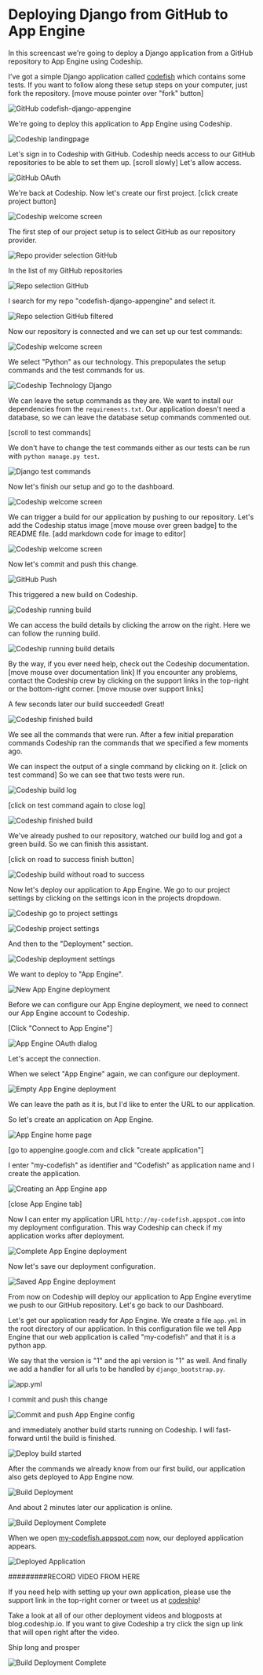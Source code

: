 













Deploying Django from GitHub to App Engine
======================

In this screencast we're going to deploy a Django application from a GitHub repository to App Engine using Codeship.





I've got a simple Django application called [codefish][codefish-repo] which contains some tests. If you want to follow along these setup steps on your computer, just fork the repository. [move mouse pointer over "fork" button]

![GitHub codefish-django-appengine][screenshot-repository]





We're going to deploy this application to App Engine using Codeship.

![Codeship landingpage][screenshot-codefish-landingpage]

Let's sign in to Codeship with GitHub. Codeship needs access to our GitHub repositories to be able to set them up. [scroll slowly] Let's allow access.

![GitHub OAuth][screenshot-oauth]

We're back at Codeship. Now let's create our first project. [click create project button]

![Codeship welcome screen][screenshot-codeship-welcome]





The first step of our project setup is to select GitHub as our repository provider.

![Repo provider selection GitHub][screenshot-repo-provider-selection]

In the list of my GitHub repositories

![Repo selection GitHub][screenshot-repo-selection]

I search for my repo "codefish-django-appengine" and select it.

![Repo selection GitHub filtered][screenshot-repo-selection-filtered]

Now our repository is connected and we can set up our test commands:

![Codeship welcome screen][screenshot-codeship-technology]

We select "Python" as our technology. This prepopulates the setup commands and the test commands for us.

![Codeship Technology Django][screenshot-codeship-technology-selected]





We can leave the setup commands as they are. We want to install our dependencies from the `requirements.txt`. Our application doesn't need a database, so we can leave the database setup commands commented out.

[scroll to test commands]

We don't have to change the test commands either as our tests can be run with `python manage.py test`.

![Django test commands][screenshot-test-commands]





Now let's finish our setup and go to the dashboard.

![Codeship welcome screen][screenshot-codeship-dasboard]





We can trigger a build for our application by pushing to our repository. Let's add the Codeship status image [move mouse over green badge] to the README file.
[add markdown code for image to editor]

![Codeship welcome screen][screenshot-codeship-image]

Now let's commit and push this change.

![GitHub Push][screenshot-codeship-push]

This triggered a new build on Codeship.

![Codeship running build][screenshot-first-build-running]

We can access the build details by clicking the arrow on the right. Here we can follow the running build.

![Codeship running build details][screenshot-first-build-running-details]

By the way, if you ever need help, check out the Codeship documentation. [move mouse over documentation link] If you encounter any problems, contact the Codeship crew by clicking on the support links in the top-right or the bottom-right corner. [move mouse over support links]

A few seconds later our build succeeded! Great!

![Codeship finished build][screenshot-first-build-finished]

We see all the commands that were run. After a few initial preparation commands Codeship ran the commands that we specified a few moments ago.





We can inspect the output of a single command by clicking on it.
[click on test command]
So we can see that two tests were run.

![Codeship build log][screenshot-build-log]

[click on test command again to close log]

![Codeship finished build][screenshot-first-build-finished]





We've already pushed to our repository, watched our build log and got a green build. So we can finish this assistant.

[click on road to success finish button]

![Codeship build without road to success][screenshot-build-without-road-to-success]





Now let's deploy our application to App Engine. We go to our project settings by clicking on the settings icon in the projects dropdown.

![Codeship go to project settings][screenshot-go-to-project-settings]

![Codeship project settings][screenshot-project-settings]

And then to the "Deployment" section.

![Codeship deployment settings][screenshot-deployment-settings]

We want to deploy to "App Engine".

![New App Engine deployment][screenshot-new-deployment]





Before we can configure our App Engine deployment, we need to connect our App Engine account to Codeship.

[Click "Connect to App Engine"]

![App Engine OAuth dialog][screenshot-deployment-oauth]

Let's accept the connection.

When we select "App Engine" again, we can configure our deployment.

![Empty App Engine deployment][screenshot-empty-deployment]

We can leave the path as it is, but I'd like to enter the URL to our application.

So let's create an application on App Engine.

![App Engine home page][screenshot-deployment-home-page]

[go to appengine.google.com and click "create application"]

I enter "my-codefish" as identifier and "Codefish" as application name and I create the application.

![Creating an App Engine app][screenshot-new-deployment-app]

[close App Engine tab]

Now I can enter my application URL `http://my-codefish.appspot.com` into my deployment configuration. This way Codeship can check if my application works after deployment.





![Complete App Engine deployment][screenshot-complete-deployment]

Now let's save our deployment configuration.

![Saved App Engine deployment][screenshot-saved-deployment]

From now on Codeship will deploy our application to App Engine everytime we push to our GitHub repository.
Let's go back to our Dashboard.





Let's get our application ready for App Engine. We create a file `app.yml` in the root directory of our application. In this configuration file we tell App Engine that our web application is called "my-codefish" and that it is a python app.

We say that the version is "1" and the api version is "1" as well. And finally we add a handler for all urls to be handled by `django_bootstrap.py`.

![app.yml][screenshot-app-yml]

I commit and push this change

![Commit and push App Engine config][screenshot-commit-and-push-deployment-config]





and immediately another build starts running on Codeship. I will fast-forward until the build is finished.

![Deploy build started][screenshot-deploy-build-started]

After the commands we already know from our first build, our application also gets deployed to App Engine now.

![Build Deployment][screenshot-build-deployment]

And about 2 minutes later our application is online.

![Build Deployment Complete][screenshot-build-deployment-complete]





When we open [my-codefish.appspot.com][codefish-live] now, our deployed application appears.

![Deployed Application][screenshot-deployed-application]

#########RECORD VIDEO FROM HERE

If you need help with setting up your own application, please use the support link in the top-right corner or tweet us at [codeship][codeship-twitter]!

Take a look at all of our other deployment videos and blogposts at blog.codeship.io.
If you want to give Codeship a try click the sign up link that will open right after the video.

Ship long and prosper

![Build Deployment Complete][screenshot-build-deployment-complete]



 [codeship]: https://www.codeship.io/
 [codeship-twitter]: http://www.twitter.com/codeship
 
 [codefish-repo]: https://github.com/codeship-tutorials/codefish-django-appengine
 
 
 [codefish-live]: http://my-codefish.appspot.com
 
 [screenshot-repository]: https://raw.githubusercontent.com/codeship/screencast-storyboards/django-github-appengine/screenshots/github/codefish-django-appengine/repository.png
 [screenshot-codefish-landingpage]: https://raw.githubusercontent.com/codeship/screencast-storyboards/django-github-appengine/screenshots/codeship-landingpage.png
 [screenshot-oauth]: https://raw.githubusercontent.com/codeship/screencast-storyboards/django-github-appengine/screenshots/github/oauth.png
 [screenshot-codeship-welcome]: https://raw.githubusercontent.com/codeship/screencast-storyboards/django-github-appengine/screenshots/codeship-welcome.png
 [screenshot-repo-provider-selection]: https://raw.githubusercontent.com/codeship/screencast-storyboards/django-github-appengine/screenshots/github/repo-provider-selection.png
 [screenshot-repo-selection]: https://raw.githubusercontent.com/codeship/screencast-storyboards/django-github-appengine/screenshots/repo-selection.png
 [screenshot-repo-selection-filtered]: https://raw.githubusercontent.com/codeship/screencast-storyboards/django-github-appengine/screenshots/django/codefish-django-appengine-selection-filtered.png
 [screenshot-codeship-technology]: https://raw.githubusercontent.com/codeship/screencast-storyboards/django-github-appengine/screenshots/codeship-technology.png
 [screenshot-codeship-technology-selected]: https://raw.githubusercontent.com/codeship/screencast-storyboards/django-github-appengine/screenshots/django/codeship-technology.png
 [screenshot-technology-version]: https://raw.githubusercontent.com/codeship/screencast-storyboards/django-github-appengine/screenshots/django/technology-version.png
 [screenshot-test-commands]: https://raw.githubusercontent.com/codeship/screencast-storyboards/django-github-appengine/screenshots/django/test-commands.png
 [screenshot-codeship-dasboard]: https://raw.githubusercontent.com/codeship/screencast-storyboards/django-github-appengine/screenshots/github/codefish-django-appengine/codeship-dashboard.png
 [screenshot-codeship-image]: https://raw.githubusercontent.com/codeship/screencast-storyboards/django-github-appengine/screenshots/django/codeship-image.png
 [screenshot-codeship-readme]: https://raw.githubusercontent.com/codeship/screencast-storyboards/django-github-appengine/screenshots/django/readme.png
 [screenshot-codeship-push]: https://raw.githubusercontent.com/codeship/screencast-storyboards/django-github-appengine/screenshots/github/codefish-django-appengine/push.png
 [screenshot-first-build-running]: https://raw.githubusercontent.com/codeship/screencast-storyboards/django-github-appengine/screenshots/django/first-build-running.png
 [screenshot-first-build-running-details]: https://raw.githubusercontent.com/codeship/screencast-storyboards/django-github-appengine/screenshots/github/codefish-django-appengine/first-build-running-details.png
 [screenshot-first-build-finished]: https://raw.githubusercontent.com/codeship/screencast-storyboards/django-github-appengine/screenshots/github/codefish-django-appengine/first-build-finished.png
 [screenshot-build-log]: https://raw.githubusercontent.com/codeship/screencast-storyboards/django-github-appengine/screenshots/github/codefish-django-appengine/build-log.png
 [screenshot-build-without-road-to-success]: https://raw.githubusercontent.com/codeship/screencast-storyboards/django-github-appengine/screenshots/github/codefish-django-appengine/build-without-road-to-success.png
 [screenshot-go-to-project-settings]: https://raw.githubusercontent.com/codeship/screencast-storyboards/django-github-appengine/screenshots/github/codefish-django-appengine/go-to-project-settings.png
 [screenshot-project-settings]: https://raw.githubusercontent.com/codeship/screencast-storyboards/django-github-appengine/screenshots/django/project-settings.png
 [screenshot-deployment-settings]: https://raw.githubusercontent.com/codeship/screencast-storyboards/django-github-appengine/screenshots/django/deployment-settings.png
 [screenshot-new-deployment]: https://raw.githubusercontent.com/codeship/screencast-storyboards/django-github-appengine/screenshots/django/appengine/new-deployment.png
 [screenshot-heroku-apps]: https://raw.githubusercontent.com/codeship/screencast-storyboards/django-github-appengine/screenshots/appengine/heroku-apps.png
 [screenshot-create-heroku-app]: https://raw.githubusercontent.com/codeship/screencast-storyboards/django-github-appengine/screenshots/appengine/create-heroku-app.png
 [screenshot-heroku-app-created]: https://raw.githubusercontent.com/codeship/screencast-storyboards/django-github-appengine/screenshots/appengine/heroku-app-created.png
 [screenshot-heroku-deployment-name]: https://raw.githubusercontent.com/codeship/screencast-storyboards/django-github-appengine/screenshots/django/appengine/heroku-deployment-name.png
 [screenshot-show-api-key]: https://raw.githubusercontent.com/codeship/screencast-storyboards/django-github-appengine/screenshots/appengine/show-api-key.png
 [screenshot-complete-deployment]: https://raw.githubusercontent.com/codeship/screencast-storyboards/django-github-appengine/screenshots/django/appengine/complete-deployment.png
 [screenshot-saved-deployment]: https://raw.githubusercontent.com/codeship/screencast-storyboards/django-github-appengine/screenshots/django/appengine/saved-deployment.png
 [screenshot-added-paragraph]: https://raw.githubusercontent.com/codeship/screencast-storyboards/django-github-appengine/screenshots/django/added-paragraph.png
 [screenshot-commit-and-push-paragraph]: https://raw.githubusercontent.com/codeship/screencast-storyboards/django-github-appengine/screenshots/github/codefish-django-appengine/commit-and-push-paragraph.png
 [screenshot-deploy-build-started]: https://raw.githubusercontent.com/codeship/screencast-storyboards/django-github-appengine/screenshots/django/appengine/deploy-build-started.png
 [screenshot-build-deployment]: https://raw.githubusercontent.com/codeship/screencast-storyboards/django-github-appengine/screenshots/django/appengine/build-deployment.png
 [screenshot-build-deployment-complete]: https://raw.githubusercontent.com/codeship/screencast-storyboards/django-github-appengine/screenshots/django/appengine/build-deployment-complete.png
 [screenshot-deployed-application]: https://raw.githubusercontent.com/codeship/screencast-storyboards/django-github-appengine/screenshots/django/appengine/deployed-application.png
 [screenshot-select-post-hook]: https://raw.githubusercontent.com/codeship/screencast-storyboards/django-github-appengine/screenshots/github/codefish-django-appengine/select-post-hook.png
 [screenshot-paste-hook-url]: https://raw.githubusercontent.com/codeship/screencast-storyboards/django-github-appengine/screenshots/github/codefish-django-appengine/paste-hook-url.png
 [screenshot-hook-added]: https://raw.githubusercontent.com/codeship/screencast-storyboards/django-github-appengine/screenshots/github/codefish-django-appengine/hook-added.png
 [screenshot-deployment-username]: https://raw.githubusercontent.com/codeship/screencast-storyboards/django-github-appengine/screenshots/django/appengine/username.png
 [screenshot-create-deployment-token]: https://raw.githubusercontent.com/codeship/screencast-storyboards/django-github-appengine/screenshots/django/appengine/create-token.png
 [screenshot-add-deployment-config]: https://raw.githubusercontent.com/codeship/screencast-storyboards/django-github-appengine/screenshots/appengine/add-config.png
 [screenshot-commit-and-push-deployment-config]: https://raw.githubusercontent.com/codeship/screencast-storyboards/django-github-appengine/screenshots/github/codefish-django-appengine/appengine/commit-and-push-deployment-config.png
 [screenshot-dotcloud-api-key]: https://raw.githubusercontent.com/codeship/screencast-storyboards/django-github-appengine/screenshots/appengine/api-key.png
 [screenshot-dotcloud-deployment-api-key]: https://raw.githubusercontent.com/codeship/screencast-storyboards/django-github-appengine/screenshots/django/appengine/deployment-api-key.png
 [screenshot-dotcloud-yml]: https://raw.githubusercontent.com/codeship/screencast-storyboards/django-github-appengine/screenshots/django/appengine/dotcloud-yml.png
 [screenshot-dotcloud-wsgi-py]: https://raw.githubusercontent.com/codeship/screencast-storyboards/django-github-appengine/screenshots/django/appengine/wsgi-py.png
 [screenshot-deployment-documentation-page]: https://raw.githubusercontent.com/codeship/screencast-storyboards/django-github-appengine/screenshots/django/appengine/documentation-page.png
 [screenshot-empty-deployment]: https://raw.githubusercontent.com/codeship/screencast-storyboards/django-github-appengine/screenshots/django/appengine/empty-deployment.png
 [screenshot-deployment-home-page]: https://raw.githubusercontent.com/codeship/screencast-storyboards/django-github-appengine/screenshots/appengine/home-page.png
 [screenshot-new-deployment-app]: https://raw.githubusercontent.com/codeship/screencast-storyboards/django-github-appengine/screenshots/django/appengine/new-deployment-app.png
 [screenshot-deployment-oauth]: https://raw.githubusercontent.com/codeship/screencast-storyboards/django-github-appengine/screenshots/appengine/oauth.png
 [screenshot-app-yml]: https://raw.githubusercontent.com/codeship/screencast-storyboards/django-github-appengine/screenshots/django/appengine/app-yml.png
 [screenshot-install-tool]: https://raw.githubusercontent.com/codeship/screencast-storyboards/django-github-appengine/screenshots/appengine/install-tool.png
 [screenshot-sign-in-to-deployment]: https://raw.githubusercontent.com/codeship/screencast-storyboards/django-github-appengine/screenshots/appengine/sign-in-to-deployment.png
 [screenshot-create-api-token]: https://raw.githubusercontent.com/codeship/screencast-storyboards/django-github-appengine/screenshots/appengine/create-api-token.png
 [screenshot-insert-api-token]: https://raw.githubusercontent.com/codeship/screencast-storyboards/django-github-appengine/screenshots/appengine/insert-api-token.png
 [screenshot-look-up-url]: https://raw.githubusercontent.com/codeship/screencast-storyboards/django-github-appengine/screenshots/appengine/look-up-url.png

